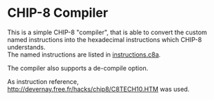 # CHIP-8 Compiler

This is a simple CHIP-8 "compiler", that is able to convert the custom named
instructions into the hexadecimal instructions which CHIP-8 understands.\
The named instructions are listed in [instructions.c8a](./instructions.c8a).

The compiler also supports a de-compile option.

As instruction reference, http://devernay.free.fr/hacks/chip8/C8TECH10.HTM was used.

